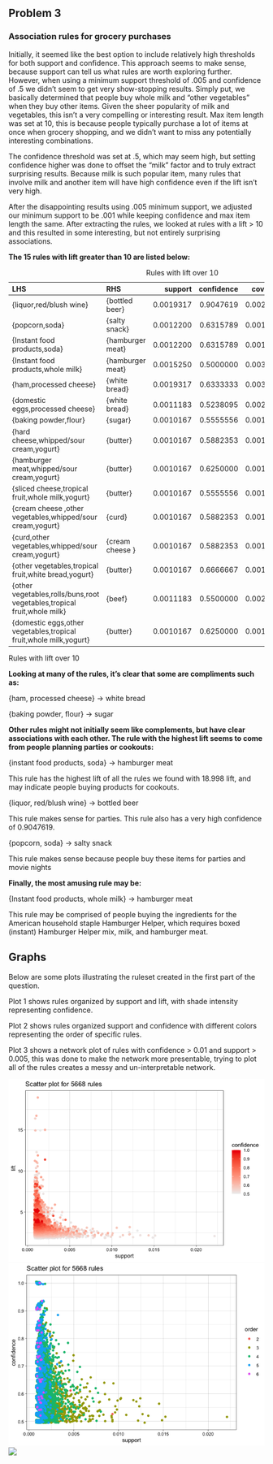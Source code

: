 ## Problem 3

### Association rules for grocery purchases

Initially, it seemed like the best option to include relatively high
thresholds for both support and confidence. This approach seems to make
sense, because support can tell us what rules are worth exploring
further. However, when using a minimum support threshold of .005 and
confidence of .5 we didn’t seem to get very show-stopping results.
Simply put, we basically determined that people buy whole milk and
“other vegetables” when they buy other items. Given the sheer popularity
of milk and vegetables, this isn’t a very compelling or interesting
result. Max item length was set at 10, this is because people typically
purchase a lot of items at once when grocery shopping, and we didn’t
want to miss any potentially interesting combinations.

The confidence threshold was set at .5, which may seem high, but setting
confidence higher was done to offset the “milk” factor and to truly
extract surprising results. Because milk is such popular item, many
rules that involve milk and another item will have high confidence even
if the lift isn’t very high.

After the disappointing results using .005 minimum support, we adjusted
our minimum support to be .001 while keeping confidence and max item
length the same. After extracting the rules, we looked at rules with a
lift &gt; 10 and this resulted in some interesting, but not entirely
surprising associations.

**The 15 rules with lift greater than 10 are listed below:**

<table style="width:100%;">
<caption>Rules with lift over 10</caption>
<colgroup>
<col style="width: 53%" />
<col style="width: 12%" />
<col style="width: 7%" />
<col style="width: 8%" />
<col style="width: 7%" />
<col style="width: 6%" />
<col style="width: 4%" />
</colgroup>
<thead>
<tr class="header">
<th style="text-align: left;">LHS</th>
<th style="text-align: left;">RHS</th>
<th style="text-align: right;">support</th>
<th style="text-align: right;">confidence</th>
<th style="text-align: right;">coverage</th>
<th style="text-align: right;">lift</th>
<th style="text-align: right;">count</th>
</tr>
</thead>
<tbody>
<tr class="odd">
<td style="text-align: left;">{liquor,red/blush wine}</td>
<td style="text-align: left;">{bottled beer}</td>
<td style="text-align: right;">0.0019317</td>
<td style="text-align: right;">0.9047619</td>
<td style="text-align: right;">0.0021350</td>
<td style="text-align: right;">11.23641</td>
<td style="text-align: right;">19</td>
</tr>
<tr class="even">
<td style="text-align: left;">{popcorn,soda}</td>
<td style="text-align: left;">{salty snack}</td>
<td style="text-align: right;">0.0012200</td>
<td style="text-align: right;">0.6315789</td>
<td style="text-align: right;">0.0019317</td>
<td style="text-align: right;">16.69949</td>
<td style="text-align: right;">12</td>
</tr>
<tr class="odd">
<td style="text-align: left;">{Instant food products,soda}</td>
<td style="text-align: left;">{hamburger meat}</td>
<td style="text-align: right;">0.0012200</td>
<td style="text-align: right;">0.6315789</td>
<td style="text-align: right;">0.0019317</td>
<td style="text-align: right;">18.99759</td>
<td style="text-align: right;">12</td>
</tr>
<tr class="even">
<td style="text-align: left;">{Instant food products,whole milk}</td>
<td style="text-align: left;">{hamburger meat}</td>
<td style="text-align: right;">0.0015250</td>
<td style="text-align: right;">0.5000000</td>
<td style="text-align: right;">0.0030500</td>
<td style="text-align: right;">15.03976</td>
<td style="text-align: right;">15</td>
</tr>
<tr class="odd">
<td style="text-align: left;">{ham,processed cheese}</td>
<td style="text-align: left;">{white bread}</td>
<td style="text-align: right;">0.0019317</td>
<td style="text-align: right;">0.6333333</td>
<td style="text-align: right;">0.0030500</td>
<td style="text-align: right;">15.04702</td>
<td style="text-align: right;">19</td>
</tr>
<tr class="even">
<td style="text-align: left;">{domestic eggs,processed cheese}</td>
<td style="text-align: left;">{white bread}</td>
<td style="text-align: right;">0.0011183</td>
<td style="text-align: right;">0.5238095</td>
<td style="text-align: right;">0.0021350</td>
<td style="text-align: right;">12.44490</td>
<td style="text-align: right;">11</td>
</tr>
<tr class="odd">
<td style="text-align: left;">{baking powder,flour}</td>
<td style="text-align: left;">{sugar}</td>
<td style="text-align: right;">0.0010167</td>
<td style="text-align: right;">0.5555556</td>
<td style="text-align: right;">0.0018300</td>
<td style="text-align: right;">16.40974</td>
<td style="text-align: right;">10</td>
</tr>
<tr class="even">
<td style="text-align: left;">{hard cheese,whipped/sour cream,yogurt}</td>
<td style="text-align: left;">{butter}</td>
<td style="text-align: right;">0.0010167</td>
<td style="text-align: right;">0.5882353</td>
<td style="text-align: right;">0.0017283</td>
<td style="text-align: right;">10.61630</td>
<td style="text-align: right;">10</td>
</tr>
<tr class="odd">
<td style="text-align: left;">{hamburger meat,whipped/sour cream,yogurt}</td>
<td style="text-align: left;">{butter}</td>
<td style="text-align: right;">0.0010167</td>
<td style="text-align: right;">0.6250000</td>
<td style="text-align: right;">0.0016267</td>
<td style="text-align: right;">11.27982</td>
<td style="text-align: right;">10</td>
</tr>
<tr class="even">
<td style="text-align: left;">{sliced cheese,tropical fruit,whole milk,yogurt}</td>
<td style="text-align: left;">{butter}</td>
<td style="text-align: right;">0.0010167</td>
<td style="text-align: right;">0.5555556</td>
<td style="text-align: right;">0.0018300</td>
<td style="text-align: right;">10.02650</td>
<td style="text-align: right;">10</td>
</tr>
<tr class="odd">
<td style="text-align: left;">{cream cheese ,other vegetables,whipped/sour cream,yogurt}</td>
<td style="text-align: left;">{curd}</td>
<td style="text-align: right;">0.0010167</td>
<td style="text-align: right;">0.5882353</td>
<td style="text-align: right;">0.0017283</td>
<td style="text-align: right;">11.04176</td>
<td style="text-align: right;">10</td>
</tr>
<tr class="even">
<td style="text-align: left;">{curd,other vegetables,whipped/sour cream,yogurt}</td>
<td style="text-align: left;">{cream cheese }</td>
<td style="text-align: right;">0.0010167</td>
<td style="text-align: right;">0.5882353</td>
<td style="text-align: right;">0.0017283</td>
<td style="text-align: right;">14.83560</td>
<td style="text-align: right;">10</td>
</tr>
<tr class="odd">
<td style="text-align: left;">{other vegetables,tropical fruit,white bread,yogurt}</td>
<td style="text-align: left;">{butter}</td>
<td style="text-align: right;">0.0010167</td>
<td style="text-align: right;">0.6666667</td>
<td style="text-align: right;">0.0015250</td>
<td style="text-align: right;">12.03180</td>
<td style="text-align: right;">10</td>
</tr>
<tr class="even">
<td style="text-align: left;">{other vegetables,rolls/buns,root vegetables,tropical fruit,whole milk}</td>
<td style="text-align: left;">{beef}</td>
<td style="text-align: right;">0.0011183</td>
<td style="text-align: right;">0.5500000</td>
<td style="text-align: right;">0.0020333</td>
<td style="text-align: right;">10.48411</td>
<td style="text-align: right;">11</td>
</tr>
<tr class="odd">
<td style="text-align: left;">{domestic eggs,other vegetables,tropical fruit,whole milk,yogurt}</td>
<td style="text-align: left;">{butter}</td>
<td style="text-align: right;">0.0010167</td>
<td style="text-align: right;">0.6250000</td>
<td style="text-align: right;">0.0016267</td>
<td style="text-align: right;">11.27982</td>
<td style="text-align: right;">10</td>
</tr>
</tbody>
</table>

Rules with lift over 10

**Looking at many of the rules, it’s clear that some are compliments
such as:**

{ham, processed cheese} -&gt; white bread

{baking powder, flour} -&gt; sugar

**Other rules might not initially seem like complements, but have clear
associations with each other. The rule with the highest lift seems to
come from people planning parties or cookouts:**

{instant food products, soda} -&gt; hamburger meat

This rule has the highest lift of all the rules we found with 18.998
lift, and may indicate people buying products for cookouts.

{liquor, red/blush wine} -&gt; bottled beer

This rule makes sense for parties. This rule also has a very high
confidence of 0.9047619.

{popcorn, soda} -&gt; salty snack

This rule makes sense because people buy these items for parties and
movie nights

**Finally, the most amusing rule may be:**

{Instant food products, whole milk} -&gt; hamburger meat

This rule may be comprised of people buying the ingredients for the
American household staple Hamburger Helper, which requires boxed
(instant) Hamburger Helper mix, milk, and hamburger meat.

## Graphs

Below are some plots illustrating the ruleset created in the first part
of the question.

Plot 1 shows rules organized by support and lift, with shade intensity
representing confidence.

Plot 2 shows rules organized support and confidence with different
colors representing the order of specific rules.

Plot 3 shows a network plot of rules with confidence &gt; 0.01 and
support &gt; 0.005, this was done to make the network more presentable,
trying to plot all of the rules creates a messy and un-interpretable
network.

![](question_3_files/figure-markdown_strict/3C-1.png)![](question_3_files/figure-markdown_strict/3C-2.png)<img src="/Users/jaymegerring/Downloads/GitHub/Stats-Learning/exercise_4/question_3_files/figure-markdown_strict/screenshot_210619.png" width="1024" />
